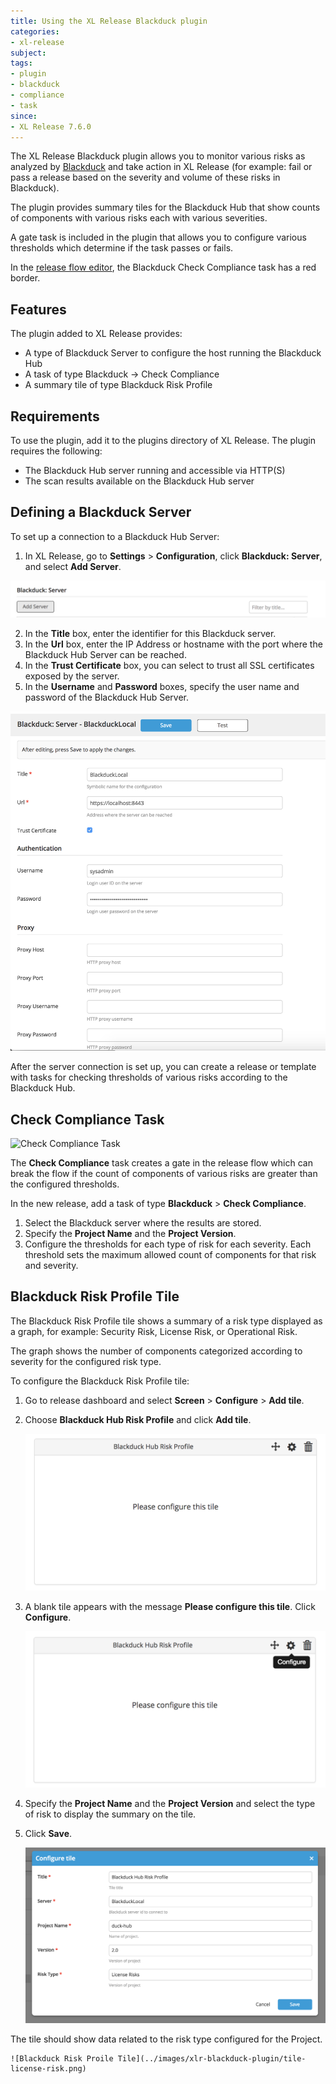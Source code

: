 ```yaml
---
title: Using the XL Release Blackduck plugin
categories:
- xl-release
subject:
tags:
- plugin
- blackduck
- compliance
- task
since:
- XL Release 7.6.0
---
```


The XL Release Blackduck plugin allows you to monitor various risks as analyzed by [Blackduck](https://www.blackducksoftware.com/) and take action in XL Release (for example: fail or pass a release based on the severity and volume of these risks in Blackduck).

The plugin provides summary tiles for the Blackduck Hub that show counts of components with various risks each with various severities.

A gate task is included in the plugin that allows you to configure various thresholds which determine if the task passes or fails.

In the [release flow editor](/xl-release/how-to/using-the-release-flow-editor.html), the Blackduck Check Compliance task has a red border.

## Features

The plugin added to XL Release provides:

* A type of Blackduck Server to configure the host running the Blackduck Hub
* A task of type Blackduck -> Check Compliance
* A summary tile of type Blackduck Risk Profile

## Requirements

To use the plugin, add it to the plugins directory of XL Release. The plugin requires the following:

* The Blackduck Hub server running and accessible via HTTP(S)
* The scan results available on the Blackduck Hub server

## Defining a Blackduck Server

To set up a connection to a Blackduck Hub Server:

1. In XL Release, go to **Settings** > **Configuration**, click **Blackduck: Server**, and select **Add Server**.

  ![Add Blackduck Server](../images/xlr-blackduck-plugin/configure-server-add-server.png)

2. In the **Title** box, enter the identifier for this Blackduck server.
3. In the **Url** box, enter the IP Address or hostname with the port where the Blackduck Hub Server can be reached.
4. In the **Trust Certificate** box, you can select to trust all SSL certificates exposed by the server.
5. In the **Username** and **Password** boxes, specify the user name and password of the Blackduck Hub Server.

  ![Define Blackduck Server](../images/xlr-blackduck-plugin/configure-server-configuration.png)

After the server connection is set up, you can create a release or template with tasks for checking thresholds of various risks according to the Blackduck Hub.

## Check Compliance Task

![Check Compliance Task](../images/xlr-blackduck-plugin/images/check-compliance-task.png)

The **Check Compliance** task creates a gate in the release flow which can break the flow if the count of components of various risks are greater than the configured thresholds.

In the new release, add a task of type **Blackduck** > **Check Compliance**.

1. Select the Blackduck server where the results are stored.
2. Specify the **Project Name** and the **Project Version**.
3. Configure the thresholds for each type of risk for each severity. Each threshold sets the maximum allowed count of components for that risk and severity.

## Blackduck Risk Profile Tile

The Blackduck Risk Profile tile shows a summary of a risk type displayed as a graph, for example: Security Risk, License Risk, or Operational Risk.

The graph shows the number of components categorized according to severity for the configured risk type.

To configure the Blackduck Risk Profile tile:

1. Go to release dashboard and select **Screen** > **Configure** > **Add tile**.
2. Choose **Blackduck Hub Risk Profile** and click **Add tile**.

    ![Add tile](../images/xlr-blackduck-plugin/add-tile-popup.png)

3. A blank tile appears with the message **Please configure this tile**. Click **Configure**.

    ![Configure Tile](../images/xlr-blackduck-plugin/configure-tile-blank.png)

4. Specify the **Project Name** and the **Project Version** and select the type of risk to display the summary on the tile.
5. Click **Save**.

    ![Blackduck Risk Profile Tile Configuration](../images/xlr-blackduck-plugin/configure-tile.png)

The tile should show data related to the risk type configured for the Project.

    ![Blackduck Risk Proile Tile](../images/xlr-blackduck-plugin/tile-license-risk.png)
